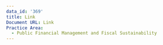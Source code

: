 ```yaml
---
data_id: '369'
title: Link
Document URL: Link
Practice Area:
  - Public Financial Management and Fiscal Sustainability
---
```

